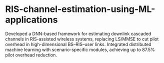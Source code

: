 # RIS-channel-estimation-using-ML-applications
Developed a DNN-based framework for estimating downlink cascaded channels in RIS-assisted wireless systems, replacing LS/MMSE to cut pilot overhead in high-dimensional BS–RIS–user links. Integrated distributed machine learning with scenario-specific modules, achieving up to 87.5% pilot overhead reduction.
